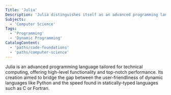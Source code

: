 ```yaml
---
Title: 'Julia'
Description: 'Julia distinguishes itself as an advanced programming language designed for technical computing, featuring high-level functionality and top-notch performance.'
Subjects:
  - 'Computer Science'
Tags:
  - 'Programming'
  - 'Dynamic Programming'
CatalogContent:
  - 'paths/code-foundations'
  - 'paths/computer-science'
---
```


Julia is an advanced programming language tailored for technical computing, offering high-level functionality and top-notch performance. Its creation aimed to bridge the gap between the user-friendliness of dynamic languages like Python and the speed found in statically-typed languages such as C or Fortran.
